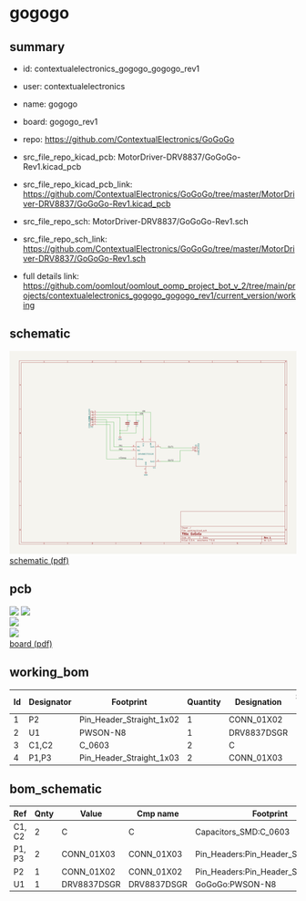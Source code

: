 # gogogo
 
## summary 
* id: contextualelectronics_gogogo_gogogo_rev1
* user: contextualelectronics
* name: gogogo
* board: gogogo_rev1
* repo: https://github.com/ContextualElectronics/GoGoGo
* src_file_repo_kicad_pcb: MotorDriver-DRV8837/GoGoGo-Rev1.kicad_pcb
* src_file_repo_kicad_pcb_link: https://github.com/ContextualElectronics/GoGoGo/tree/master/MotorDriver-DRV8837/GoGoGo-Rev1.kicad_pcb


* src_file_repo_sch: MotorDriver-DRV8837/GoGoGo-Rev1.sch
* src_file_repo_sch_link: https://github.com/ContextualElectronics/GoGoGo/tree/master/MotorDriver-DRV8837/GoGoGo-Rev1.sch
* full details link: https://github.com/oomlout/oomlout_oomp_project_bot_v_2/tree/main/projects/contextualelectronics_gogogo_gogogo_rev1/current_version/working  

## schematic  
![](working_schematic_600.png)  
[schematic (pdf)](working_schematic.pdf)  

## pcb  
![](working_3d_600.png) 
![](working_3d_front_600.png)  
![](working_3d_back_600.png)  
![](working_600.png)  
[board (pdf)](working.pdf)  

## working_bom
| Id | Designator | Footprint | Quantity | Designation | Supplier and ref |  | None | 
| --- | --- | --- | --- | --- | --- | --- | --- | 
| 1 | P2 | Pin_Header_Straight_1x02 | 1 | CONN_01X02 |  |  | [''] | 
| 2 | U1 | PWSON-N8 | 1 | DRV8837DSGR |  |  | [''] | 
| 3 | C1,C2 | C_0603 | 2 | C |  |  | [''] | 
| 4 | P1,P3 | Pin_Header_Straight_1x03 | 2 | CONN_01X03 |  |  | [''] | 


## bom_schematic
| Ref | Qnty | Value | Cmp name | Footprint | Description | Vendor | DNP | 
| --- | --- | --- | --- | --- | --- | --- | --- | 
| C1, C2 | 2 | C | C | Capacitors_SMD:C_0603 |  |  |  | 
| P1, P3 | 2 | CONN_01X03 | CONN_01X03 | Pin_Headers:Pin_Header_Straight_1x03 |  |  |  | 
| P2 | 1 | CONN_01X02 | CONN_01X02 | Pin_Headers:Pin_Header_Straight_1x02 |  |  |  | 
| U1 | 1 | DRV8837DSGR | DRV8837DSGR | GoGoGo:PWSON-N8 |  |  |  | 



